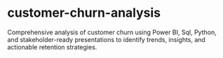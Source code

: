 # customer-churn-analysis
Comprehensive analysis of customer churn using Power BI, Sql, Python, and stakeholder-ready presentations to identify trends, insights, and actionable retention strategies.
